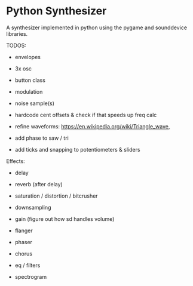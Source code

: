 # Python Synthesizer
 
A synthesizer implemented in python using the pygame and sounddevice libraries.

TODOS:
- envelopes
- 3x osc
 - button class

- modulation
- noise sample(s)

- hardcode cent offsets & check if that speeds up freq calc
- refine waveforms: https://en.wikipedia.org/wiki/Triangle_wave, 
 - add phase to saw / tri

- add ticks and snapping to potentiometers & sliders

Effects:
- delay
- reverb (after delay)

- saturation / distortion / bitcrusher
- downsampling
- gain (figure out how sd handles volume)

- flanger
- phaser
- chorus

- eq / filters
- spectrogram